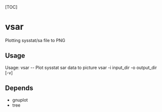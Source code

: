 [TOC]

# vsar
Plotting sysstat/sa file to PNG

## Usage
Usage: vsar -- Plot sysstat sar data to picture
       vsar -i input_dir -o output_dir [-v]
       
## Depends
  * gnuplot
  * tree
